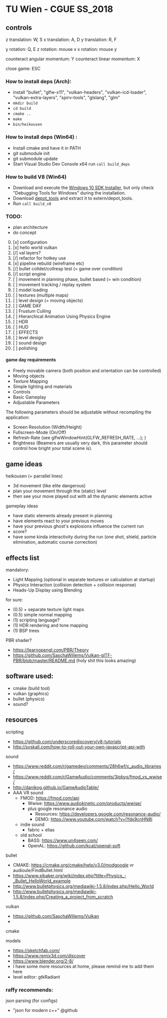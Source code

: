 # TU Wien - CGUE SS_2018

## controls

z translation: W, S
x translation: A, D
y translation: R, F

y rotation: Q, E
z rotation: mouse x
x rotation: mouse y

counteract angular momentum: Y
counteract linear momentum: X 

close game: ESC

### How to install deps (Arch):

- install "bullet", "glfw-x11", "vulkan-headers", "vulkan-icd-loader", "vulkan-extra-layers", "spirv-tools", "glslang", "glm"
- `mkdir build`
- `cd build`
- `cmake ..`
- `make`
- `bin/heikousen`

### How to install deps (Win64) :

- Install cmake and have it in PATH
- git submodule init
- git submodule update
- Start Visual Studio Dev Console x64 run ```call build_deps```

### How to build V8 (Win64)

- Download and execute the [Windows 10 SDK Installer](https://developer.microsoft.com/en-us/windows/downloads/windows-10-sdk), but only check "Debugging Tools for Windows" during the installation.
- Download [depot_tools](https://storage.googleapis.com/chrome-infra/depot_tools.zip) and extract it to extern/depot_tools.
- Run ```call build_v8```

### TODO:
- plan architecture
- do concept

0. [x] configuration
1. [x] hello world vulkan
1. [/] val layers?
1. [/] refactor for hotkey use
1. [x] pipeline rebuild (wireframe etc)
1. [/] bullet colldet/collresp test (= game over condition)
1. [/] script engine
1. [ ] movement in planning phase, bullet based (= win condition)
1. [ ] movement tracking / replay system
1. [ ] model loading
1. [ ] textures (multiple maps)
1. [ ] level design (= moving objects)
1. [ ] GAME DAY
1. [ ] Frustum Culling
1. [ ] Hierarchical Animation Using Physics Engine
1. [ ] HDR
1. [ ] HUD
1. [ ] EFFECTS
1. [ ] level design
1. [ ] sound design
1. [ ] polishing


#### game day requirements

* Freely movable camera (both position and orientation can be controlled)
* Moving objects
* Texture Mapping
* Simple lighting and materials
* Controls
* Basic Gameplay
* Adjustable Parameters

The following parameters should be adjustable without recompiling the application:
* Screen Resolution (Width/Height)
* Fullscreen-Mode (On/Off)
* Refresh-Rate (see glfwWindowHint(GLFW_REFRESH_RATE, ...); )
* Brightness (Beamers are usually very dark, this parameter should control how bright your total scene is).

## game ideas

heikousen (= parrallel lines)
- 3d movement (like elite dangerous)
- plan your movement through the (static) level
- then see your move played out with all the dynamic elements active

gameplay ideas
- have static elements already present in planning
- have elements react to your previous moves
- have your previous ghost's explosions influence the current run
- score?
- have some kinda interactivity during the run (one shot, shield, particle elimination, automatic course correction)


## effects list

mandatory:
- Light Mapping (optional in separate textures or calculation at startup)
- Physics Interaction (collision detection + collision response)
- Heads-Up Display using Blending

for sure:
- (0.5) + separate texture light maps 
- (0.5) simple normal mapping
- (1) scripting language?
- (1) HDR rendering and tone mapping
- (1) BSP trees


PBR shader?
- https://learnopengl.com/PBR/Theory
- https://github.com/SaschaWillems/Vulkan-glTF-PBR/blob/master/README.md 
(holy shit this looks amazing)


## software used:

- cmake (build tool)
- vulkan (graphics)
- bullet (physics)
- sound?


## resources

scripting
- https://github.com/underscorediscovery/v8-tutorials
- http://syskall.com/how-to-roll-out-your-own-javascript-api-with


sound
- https://www.reddit.com/r/gamedev/comments/28h6wf/c_audio_libraries/
- https://www.reddit.com/r/GameAudio/comments/3ipbys/fmod_vs_wwise/
- http://danikog.github.io/GameAudioTable/
- AAA VR sound
    - FMOD: https://fmod.com/api
        - Wwise: https://www.audiokinetic.com/products/wwise/
        - plus google resonance audio
            - Resources: https://developers.google.com/resonance-audio/
            - DEMO: https://www.youtube.com/watch?v=IYdx9cnHN8I
    - indie sound
        - fabric + elias
    - old school
        - BASS: https://www.un4seen.com/ 
        - OpenAL: https://github.com/kcat/openal-soft


bullet
- CMAKE: https://cmake.org/cmake/help/v3.0/modgoogle vr audioule/FindBullet.html
- https://www.sjbaker.org/wiki/index.php?title=Physics_-_Bullet_HelloWorld_example
- http://www.bulletphysics.org/mediawiki-1.5.8/index.php/Hello_World
- http://www.bulletphysics.org/mediawiki-1.5.8/index.php/Creating_a_project_from_scratch


vulkan
- https://github.com/SaschaWillems/Vulkan
- 


cmake


models
- https://sketchfab.com/
- https://www.remix3d.com/discover
- https://www.blender.org/2-8/
- I have some more resources at home, please remind me to add them here
- level editor: gtkRadiant


### raffy recommends:

json parsing (for configs)
- "json for modern c++" @github



